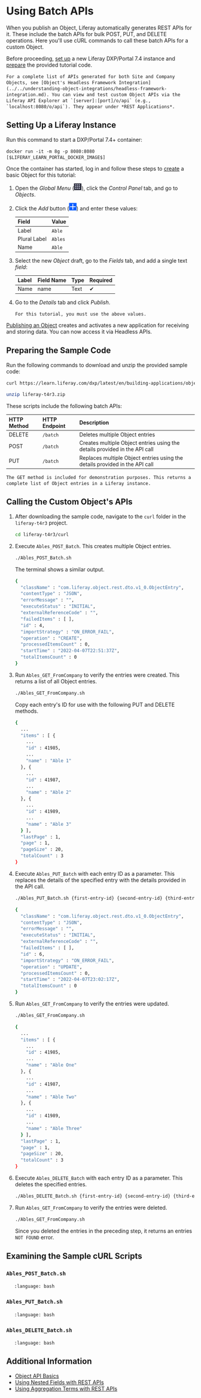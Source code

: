 # Using Batch APIs

When you publish an Object, Liferay automatically generates REST APIs for it. These include the batch APIs for bulk POST, PUT, and DELETE operations. Here you'll use cURL commands to call these batch APIs for a custom Object.

Before proceeding, [set up](#setting-up-a-liferay-instance) a new Liferay DXP/Portal 7.4 instance and [prepare](#preparing-the-sample-code) the provided tutorial code.

```{tip}
For a complete list of APIs generated for both Site and Company Objects, see [Object's Headless Framework Integration](../../understanding-object-integrations/headless-framework-integration.md). You can view and test custom Object APIs via the Liferay API Explorer at `[server]:[port]/o/api` (e.g., `localhost:8080/o/api`). They appear under *REST Applications*.
```

## Setting Up a Liferay Instance

Run this command to start a DXP/Portal 7.4+ container:

```docker
docker run -it -m 8g -p 8080:8080 [$LIFERAY_LEARN_PORTAL_DOCKER_IMAGE$]
```

Once the container has started, log in and follow these steps to [create](../../creating-and-managing-objects/creating-objects.md) a basic Object for this tutorial:

1. Open the *Global Menu* (![Global Menu](../../../../images/icon-applications-menu.png)), click the *Control Panel* tab, and go to *Objects*.

1. Click the *Add* button (![Add Button](../../../../images/icon-add.png)) and enter these values:

   | Field | Value |
   | :--- | :--- |
   | Label | `Able` |
   | Plural Label | `Ables` |
   | Name | `Able` |

1. Select the new *Object* draft, go to the *Fields* tab, and add a single text *field*:

   | Label | Field Name | Type | Required |
   | :--- | :--- | :--- | :--- |
   | Name | name | Text | &#10004; |

1. Go to the *Details* tab and click *Publish*.

   ```{important}
   For this tutorial, you must use the above values.
   ```

[Publishing an Object](../../creating-and-managing-objects/creating-objects.md#publishing-object-drafts) creates and activates a new application for receiving and storing data. You can now access it via Headless APIs.

## Preparing the Sample Code

Run the following commands to download and unzip the provided sample code:

```bash
curl https://learn.liferay.com/dxp/latest/en/building-applications/objects/objects-tutorials/using-apis/liferay-t4r3.zip -O
```

```bash
unzip liferay-t4r3.zip
```

These scripts include the following batch APIs:

| HTTP Method | HTTP Endpoint | Description |
| :--- | :--- | :--- |
| DELETE | `/batch` | Deletes multiple Object entries |
| POST | `/batch` | Creates multiple Object entries using the details provided in the API call |
| PUT | `/batch` | Replaces multiple Object entries using the details provided in the API call |

```{note}
The GET method is included for demonstration purposes. This returns a complete list of Object entries in a Liferay instance.
```

## Calling the Custom Object's APIs

1. After downloading the sample code, navigate to the `curl` folder in the `liferay-t4r3` project.

   ```bash
   cd liferay-t4r3/curl
   ```

1. Execute `Ables_POST_Batch`. This creates multiple Object entries.

   ```bash
   ./Ables_POST_Batch.sh
   ```

   The terminal shows a similar output.

   ```bash
   {
     "className" : "com.liferay.object.rest.dto.v1_0.ObjectEntry",
     "contentType" : "JSON",
     "errorMessage" : "",
     "executeStatus" : "INITIAL",
     "externalReferenceCode" : "",
     "failedItems" : [ ],
     "id" : 4,
     "importStrategy" : "ON_ERROR_FAIL",
     "operation" : "CREATE",
     "processedItemsCount" : 0,
     "startTime" : "2022-04-07T22:51:37Z",
     "totalItemsCount" : 0
   }
   ```

1. Run `Ables_GET_FromCompany` to verify the entries were created. This returns a list of all Object entries.

   ```bash
   ./Ables_GET_FromCompany.sh
   ```

   Copy each entry's ID for use with the following PUT and DELETE methods.

   ```bash
   {
     ...
     "items" : [ {
       ...
       "id" : 41985,
       ...
       "name" : "Able 1"
     }, {
       ...
       "id" : 41987,
       ...
       "name" : "Able 2"
     }, {
       ...
       "id" : 41989,
       ...
       "name" : "Able 3"
     } ],
     "lastPage" : 1,
     "page" : 1,
     "pageSize" : 20,
     "totalCount" : 3
   }
   ```

1. Execute `Ables_PUT_Batch` with each entry ID as a parameter. This replaces the details of the specified entry with the details provided in the API call.

   ```bash
   ./Ables_PUT_Batch.sh {first-entry-id} {second-entry-id} {third-entry-id}
   ```

   ```bash
   {
     "className" : "com.liferay.object.rest.dto.v1_0.ObjectEntry",
     "contentType" : "JSON",
     "errorMessage" : "",
     "executeStatus" : "INITIAL",
     "externalReferenceCode" : "",
     "failedItems" : [ ],
     "id" : 6,
     "importStrategy" : "ON_ERROR_FAIL",
     "operation" : "UPDATE",
     "processedItemsCount" : 0,
     "startTime" : "2022-04-07T23:02:17Z",
     "totalItemsCount" : 0
   }
   ```

1. Run `Ables_GET_FromCompany` to verify the entries were updated.

   ```bash
   ./Ables_GET_FromCompany.sh
   ```

   ```bash
   {
     ...
     "items" : [ {
       ...
       "id" : 41985,
       ...
       "name" : "Able One"
     }, {
       ...
       "id" : 41987,
       ...
       "name" : "Able Two"
     }, {
       ...
       "id" : 41989,
       ...
       "name" : "Able Three"
     } ],
     "lastPage" : 1,
     "page" : 1,
     "pageSize" : 20,
     "totalCount" : 3
   }
   ```

1. Execute `Ables_DELETE_Batch` with each entry ID as a parameter. This deletes the specified entries.

   ```bash
   ./Ables_DELETE_Batch.sh {first-entry-id} {second-entry-id} {third-entry-id}
   ```

1. Run `Ables_GET_FromCompany` to verify the entries were deleted.

   ```bash
   ./Ables_GET_FromCompany.sh
   ```

   Since you deleted the entries in the preceding step, it returns an entries `NOT FOUND` error.

## Examining the Sample cURL Scripts

### `Ables_POST_Batch.sh`

```{literalinclude} ./using-batch-apis/resources/liferay-t4r3.zip/curl/Ables_POST_Batch.sh
   :language: bash
```

### `Ables_PUT_Batch.sh`

```{literalinclude} ./using-batch-apis/resources/liferay-t4r3.zip/curl/Ables_PUT_Batch.sh
   :language: bash
```

### `Ables_DELETE_Batch.sh`

```{literalinclude} ./using-batch-apis/resources/liferay-t4r3.zip/curl/Ables_DELETE_Batch.sh
   :language: bash
```

## Additional Information

* [Object API Basics](./object-api-basics.md)
* [Using Nested Fields with REST APIs](./using-nested-fields-with-rest-apis.md)
* [Using Aggregation Terms with REST APIs](./using-aggregation-terms-with-rest-apis.md)
